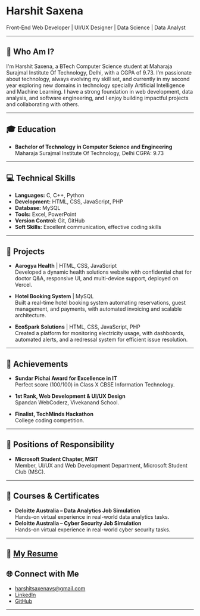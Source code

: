 

#  Harshit Saxena 

Front-End Web Developer | UI/UX Designer | Data Science | Data Analyst

---

## 👋 Who Am I?

I'm Harshit Saxena, a BTech Computer Science student at Maharaja Surajmal Institute Of Technology, Delhi, with a CGPA of 9.73. I’m passionate about technology, always evolving my skill set, and currently in my second year exploring new domains in technology specially Artificial Intelligence and Machine Learning. I have a strong foundation in web development, data analysis, and software engineering, and I enjoy building impactful projects and collaborating with others.

---

## 🎓 Education

- **Bachelor of Technology in Computer Science and Engineering**  
  Maharaja Surajmal Institute Of Technology, Delhi
  CGPA: 9.73


---

## 💻 Technical Skills

- **Languages:** C, C++, Python
- **Development:** HTML, CSS, JavaScript, PHP
- **Database:** MySQL
- **Tools:** Excel, PowerPoint
- **Version Control:** Git, GitHub
- **Soft Skills:** Excellent communication, effective coding skills

---

## 🚀 Projects

- **Aarogya Health** | HTML, CSS, JavaScript  
  Developed a dynamic health solutions website with confidential chat for doctor Q&A, responsive UI, and multi-device support, deployed on Vercel.

- **Hotel Booking System** | MySQL  
  Built a real-time hotel booking system automating reservations, guest management, and payments, with automated invoicing and scalable architecture.

- **EcoSpark Solutions** | HTML, CSS, JavaScript, PHP  
  Created a platform for monitoring electricity usage, with dashboards, automated alerts, and a redressal system for efficient issue resolution.

---

## 🏅 Achievements

- **Sundar Pichai Award for Excellence in IT**  
  Perfect score (100/100) in Class X CBSE Information Technology.

- **1st Rank, Web Development & UI/UX Design**  
  Spandan WebCoderz, Vivekanand School.

- **Finalist, TechMinds Hackathon**  
  College coding competition.

---

## 🤝 Positions of Responsibility

- **Microsoft Student Chapter, MSIT**  
  Member, UI/UX and Web Development Department, Microsoft Student Club (MSC).

---

## 📜 Courses & Certificates

- **Deloitte Australia – Data Analytics Job Simulation**  
  Hands-on virtual experience in real-world data analytics tasks.
- **Deloitte Australia – Cyber Security Job Simulation**  
  Hands-on virtual experience in real-world cyber security tasks.
  

---

## 📃 [My Resume](https://drive.google.com/file/d/10mJjvQ8VOFFgqbvgWWe_me6xa_nVnNSF/view?usp=drive_link)  



## 🌐 Connect with Me

- harshitsaxenavs@gmail.com  
- [LinkedIn](https://www.linkedin.com/in/harshit-saxena-vs/) 
- [GitHub](https://github.com/harshitsaxenavs/) 

---



